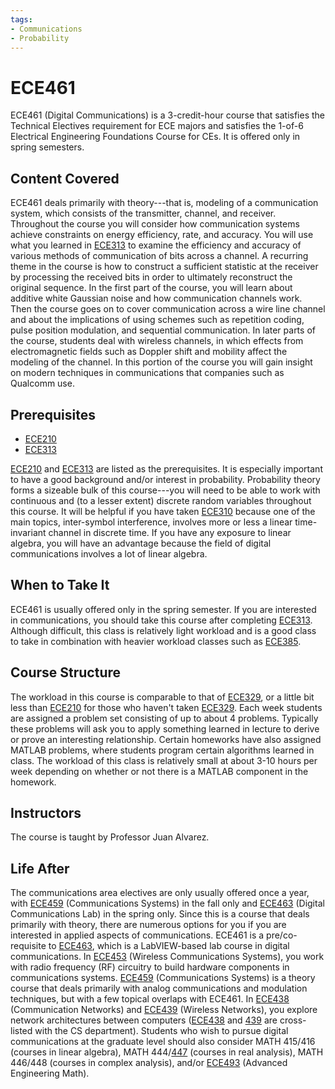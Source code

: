 ```yaml
---
tags:
- Communications
- Probability
---
```


# ECE461

ECE461 (Digital Communications) is a 3-credit-hour course that satisfies the Technical Electives requirement for ECE majors and satisfies the 1-of-6 Electrical Engineering Foundations Course for CEs. It is offered only in spring semesters.

## Content Covered

ECE461 deals primarily with theory---that is, modeling of a communication system, which consists of the transmitter, channel, and receiver. Throughout the course you will consider how communication systems achieve constraints on energy efficiency, rate, and accuracy. You will use what you learned in [ECE313](ECE313.md) to examine the efficiency and accuracy of various methods of communication of bits across a channel. A recurring theme in the course is how to construct a sufficient statistic at the receiver by processing the received bits in order to ultimately reconstruct the original sequence. In the first part of the course, you will learn about additive white Gaussian noise and how communication channels work. Then the course goes on to cover communication across a wire line channel and about the implications of using schemes such as repetition coding, pulse position modulation, and sequential communication. In later parts of the course, students deal with wireless channels, in which effects from electromagnetic fields such as Doppler shift and mobility affect the modeling of the channel. In this portion of the course you will gain insight on modern techniques in communications that companies such as Qualcomm use.

## Prerequisites

- [ECE210](ECE210.md)
- [ECE313](ECE313.md)

[ECE210](ECE210.md) and [ECE313](ECE313.md) are listed as the prerequisites. It is especially important to have a good background and/or interest in probability. Probability theory forms a sizeable bulk of this course---you will need to be able to work with continuous and (to a lesser extent) discrete random variables throughout this course. It will be helpful if you have taken [ECE310](ECE310.md) because one of the main topics, inter-symbol interference, involves more or less a linear time-invariant channel in discrete time. If you have any exposure to linear algebra, you will have an advantage because the field of digital communications involves a lot of linear algebra.

## When to Take It

ECE461 is usually offered only in the spring semester. If you are interested in communications, you should take this course after completing [ECE313](ECE313.md). Although difficult, this class is relatively light workload and is a good class to take in combination with heavier workload classes such as [ECE385](ECE385.md).

## Course Structure

The workload in this course is comparable to that of [ECE329](ECE329.md), or a little bit less than [ECE210](ECE210.md) for those who haven't taken [ECE329](ECE329.md). Each week students are assigned a problem set consisting of up to about 4 problems. Typically these problems will ask you to apply something learned in lecture to derive or prove an interesting relationship. Certain homeworks have also assigned MATLAB problems, where students program certain algorithms learned in class. The workload of this class is relatively small at about 3-10 hours per week depending on whether or not there is a MATLAB component in the homework.

## Instructors

The course is taught by Professor Juan Alvarez.

[comment]: # (## Course Tips)

## Life After

The communications area electives are only usually offered once a year, with [ECE459](ECE459.md) (Communications Systems) in the fall only and [ECE463](ECE463.md) (Digital Communications Lab) in the spring only. Since this is a course that deals primarily with theory, there are numerous options for you if you are interested in applied aspects of communications. ECE461 is a pre/co-requisite to [ECE463](ECE463.md), which is a LabVIEW-based lab course in digital communications. In [ECE453](ECE453.md) (Wireless Communications Systems), you work with radio frequency (RF) circuitry to build hardware components in communications systems. [ECE459](ECE459.md) (Communications Systems) is a theory course that deals primarily with analog communications and modulation techniques, but with a few topical overlaps with ECE461. In [ECE438](ECE438.md) (Communication Networks) and [ECE439](ECE439.md) (Wireless Networks), you explore network architectures between computers ([ECE438](ECE438.md) and [439](ECE439.md) are cross-listed with the CS department). Students who wish to pursue digital communications at the graduate level should also consider MATH 415/416 (courses in linear algebra), MATH 444/[447](../MATH%20Course%20Offerings/MATH447.md) (courses in real analysis), MATH 446/448 (courses in complex analysis), and/or [ECE493](ECE493.md) (Advanced Engineering Math).

[comment]: # (## Infamous Topics)